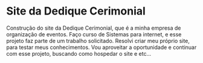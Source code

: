 # Site da Dedique Cerimonial
Construção do site da Dedique Cerimonial, que é a minha empresa de organização de eventos. 
Faço curso de Sistemas para internet, e esse projeto  faz parte de um trabalho solicitado. 
Resolvi criar meu próprio site, para testar meus conhecimentos. Vou aproveitar a oportunidade
e continuar com esse projeto, buscando como hospedar o site e etc...


